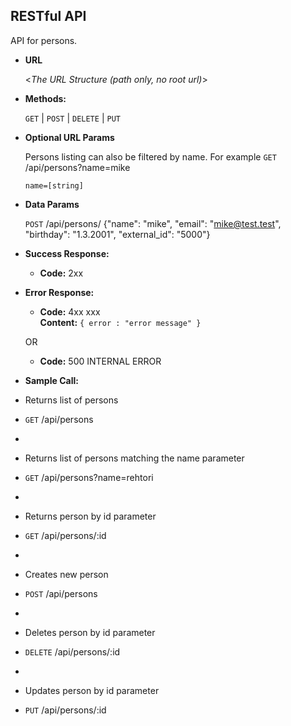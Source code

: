 **RESTful API**
----
  API for persons.

* **URL**

  <_The URL Structure (path only, no root url)_>

* **Methods:**
  
  `GET` | `POST` | `DELETE` | `PUT`
  
*  **Optional URL Params**

   Persons listing can also be filtered by name. For example `GET` /api/persons?name=mike 

   `name=[string]`

* **Data Params**

  `POST` /api/persons/
  {"name": "mike", "email": "mike@test.test", "birthday": "1.3.2001", "external_id": "5000"}
  
* **Success Response:**
  
  * **Code:** 2xx <br />
 
* **Error Response:**

  * **Code:** 4xx xxx <br />
  **Content:** `{ error : "error message" }`

  OR

  * **Code:** 500 INTERNAL ERROR <br />



* **Sample Call:**
 * Returns list of persons
 * `GET`	/api/persons  
 *
 * Returns list of persons matching the name parameter
 * `GET`	/api/persons?name=rehtori
 *
 * Returns person by id parameter
 * `GET`	/api/persons/:id
 *
 * Creates new person
 * `POST`	/api/persons
 *
 * Deletes person by id parameter
 * `DELETE`	/api/persons/:id
 *
 * Updates person by id parameter
 * `PUT`	/api/persons/:id
